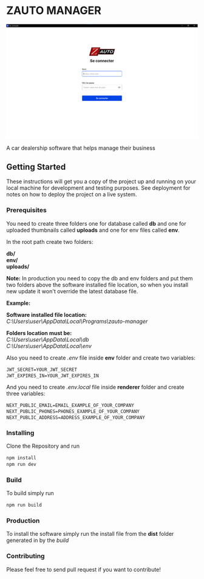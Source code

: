 # ZAUTO MANAGER

!['screenshot'](./screenshot.png)

A car dealership software that helps manage their business

## Getting Started

These instructions will get you a copy of the project up and running on your local machine for development and testing purposes. See deployment for notes on how to deploy the project on a live system.

### Prerequisites

You need to create three folders one for database called **db** and one for uploaded thumbnails called **uploads** and one for env files called **env**.

In the root path create two folders:

**db/** \
**env/** \
**uploads/**

**Note:** In production you need to copy the db and env folders and put them two folders above the software installed file location, so when you install new update it won't override the latest database file.

**Example:**

**Software installed file location:** \
_C:\Users\user\AppData\Local\Programs\zauto-manager_

**Folders location must be:** \
_C:\Users\user\AppData\Local\db_ \
_C:\Users\user\AppData\Local\env_

Also you need to create _.env_ file inside **env** folder and create two variables:

```env
JWT_SECRET=YOUR_JWT_SECRET
JWT_EXPIRES_IN=YOUR_JWT_EXPIRES_IN
```

And you need to create _.env.local_ file inside **renderer** folder and create three variables:

```env
NEXT_PUBLIC_EMAIL=EMAIL_EXAMPLE_OF_YOUR_COMPANY
NEXT_PUBLIC_PHONES=PHONES_EXAMPLE_OF_YOUR_COMPANY
NEXT_PUBLIC_ADDRESS=ADDRESS_EXAMPLE_OF_YOUR_COMPANY
```

### Installing

Clone the Repository and run

```bash
npm install
npm run dev
```

### Build

To build simply run

```bash
npm run build
```

### Production

To install the software simply run the install file from the **dist** folder generated in by the _build_

### Contributing

Please feel free to send pull request if you want to contribute!
